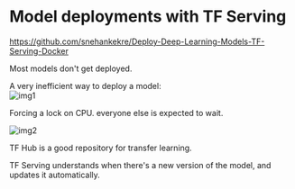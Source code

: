 # Model deployments with TF Serving

https://github.com/snehankekre/Deploy-Deep-Learning-Models-TF-Serving-Docker

Most models don't get deployed.

A very inefficient way to deploy a model:  
![img1](https://i.imgur.com/nGPYGL2.png)

Forcing a lock on CPU. everyone else is expected to wait.  

![img2](https://i.imgur.com/RN4tm5C.png)

TF Hub is a good repository for transfer learning.

TF Serving understands when there's a new version of the model, and updates it automatically.  